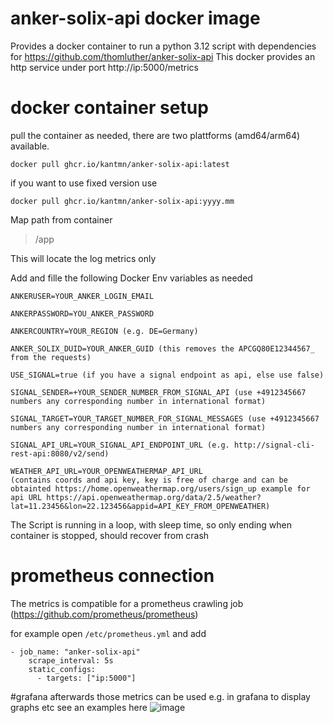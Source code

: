 # anker-solix-api docker image
Provides a docker container to run a python 3.12 script with dependencies for https://github.com/thomluther/anker-solix-api
This docker provides an http service under port http://ip:5000/metrics


# docker container setup
pull the container as needed, there are two plattforms (amd64/arm64) available.

``
docker pull ghcr.io/kantmn/anker-solix-api:latest
``

if you want to use fixed version use
 
``
docker pull ghcr.io/kantmn/anker-solix-api:yyyy.mm
``

Map path from container 
> /app

This will locate the log metrics only


Add and fille the following Docker Env variables as needed
```
ANKERUSER=YOUR_ANKER_LOGIN_EMAIL

ANKERPASSWORD=YOU_ANKER_PASSWORD

ANKERCOUNTRY=YOUR_REGION (e.g. DE=Germany)

ANKER_SOLIX_DUID=YOUR_ANKER_GUID (this removes the APCGQ80E12344567_ from the requests)

USE_SIGNAL=true (if you have a signal endpoint as api, else use false)

SIGNAL_SENDER=+YOUR_SENDER_NUMBER_FROM_SIGNAL_API (use +4912345667 numbers any corresponding number in international format)

SIGNAL_TARGET=YOUR_TARGET_NUMBER_FOR_SIGNAL_MESSAGES (use +4912345667 numbers any corresponding number in international format)

SIGNAL_API_URL=YOUR_SIGNAL_API_ENDPOINT_URL (e.g. http://signal-cli-rest-api:8080/v2/send)

WEATHER_API_URL=YOUR_OPENWEATHERMAP_API_URL
(contains coords and api key, key is free of charge and can be obtainted https://home.openweathermap.org/users/sign_up example for api URL https://api.openweathermap.org/data/2.5/weather?lat=11.23456&lon=22.123456&appid=API_KEY_FROM_OPENWEATHER)
```
The Script is running in a loop, with sleep time, so only ending when container is stopped, should recover from crash

# prometheus connection
The metrics is compatible for a prometheus crawling job (https://github.com/prometheus/prometheus)

for example open
`
/etc/prometheus.yml
`
and add
````
- job_name: "anker-solix-api"
    scrape_interval: 5s
    static_configs:
      - targets: ["ip:5000"]
````

#grafana
afterwards those metrics can be used e.g. in grafana to display graphs etc
see an examples here
![image](https://github.com/user-attachments/assets/87830c99-2b4a-42ce-aa7c-017fdc85151f)
